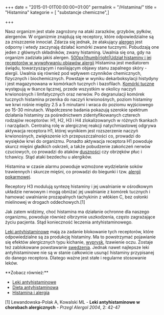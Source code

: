 +++
date = "2015-01-01T00:00:00+01:00"
permalink = "/Histamina/"
title = "Histamina"
kategorie = [ "substancje chemiczne",]

+++

Nasz organizm jest stale zagrożony na ataki zarazków, grzybów, pyłków, alergenów. W organizmie znajdują się receptory, które odpowiedzialne są za zniszczenie innociał. Zdarza się jednak, że atakujący [alergen](/atopedia/alergen "wikilink") jest odporny i wtedy zaczynają działać komórki zwane tucznymi. Pobudzają one jeden z głównych składników, zwany histaminą. Uwalnia się ona, gdy na organizm zadziała jakiś alergen. [500px|thumb|right|Udział histaminy i jej receptorów w wywoływaniu objawów alergii](/Plik:Histamina.png "wikilink") Histamina jest mediatorem świądu, towarzyszącym i nasilającym objawy stanu zapalnego skóry - alergii. Uwalnia się również pod wpływem czynników chemicznych, fizycznych i biochemicznych. Powstaje w wyniku dekarboksylacji histydyny i jest magazynowana w komórkach tucznych i bazofilach. [Komórki tuczne](/atopedia/Komórki_tuczne "wikilink") występują w tkance łącznej, przede wszystkim w okolicy naczyń krwionośnych i limfatycznych oraz nerwów. Po degranulacji komórek tucznych histamina przenika do naczyń krwionośnych, poziom histaminy we krwi rośnie między 2.5 a 5 minutami i wraca do poziomu wyjściowego po 15-30 minutach. Współczesne badania pokazują szerokie spektrum działania histaminy za pośrednictwem zidentyfikowanych czterech rodzajów receptorów: H1, H2, H3 i H4 zlokalizowanych w różnych tkankach i narządach. Centralną rolę w alergicznej reakcji natychmiastowej odgrywa aktywacja receptora H1, której wynikiem jest rozszerzenie naczyń krwionośnych, zwiększenie ich przepuszczalności co, prowadzi do wysięków krwi do organizmu. Ponadto aktywacja receptora H1 powoduje skurcz mięśni gładkich oskrzeli, a także pobudzenie zakończeń nerwów czuciowych, co prowadzi do ataków [duszności](/atopedia/duszności "wikilink") czy obrzęków płuc i tchawicy. Stąd ataki bezdechu u alergików.

Histamina w czasie alarmu powoduje wzmożone wydzielanie soków trawiennych i skurcze mięśni, co prowadzi do biegunki i tzw. [alergii pokarmowej](/atopedia/alergia_pokarmowa "wikilink").

Receptory H3 modulują syntezę histaminy i jej uwalnianie w ośrodkowym układzie nerwowym i mogą obniżać jej uwalnianie z komórek tucznych i hamować uwalnianie prozapalnych tachykinin z włókien C, bez osłonki mielinowej w drogach oddechowych.[1]

Jak zatem widzimy, choć histamina ma działanie ochronne dla naszego organizmu, powoduje również olbrzymie uszkodzenia, często zagrażające życiu pacjenta. Stąd konieczność leczenia antyhistaminowego.

[Leki antyhistaminowe](/atopedia/Leki_antyhistaminowe "wikilink") mają za zadanie blokowanie tych receptorów, które odpowiedzialne są za produkcję histaminy. Ma to powstrzymać pojawianie się efektów alergicznych typu kichanie, [wyprysk](/atopedia/wyprysk "wikilink"), łzawienie oczu. Zostaje też zablokowane powstawanie [swędzenia](/atopedia/świąd "wikilink"). Jednak nawet najlepsze leki antyhistaminowe nie są w stanie całkowicie usunąć histaminy przypisanej do danego receptora. Dlatego ważne jest stałe i regularne stosowanie leków.

<references />
**Zobacz również:**

-   [Leki antyhistaminowe](/atopedia/:kategoria:Leki_antyhistaminowe "wikilink")
-   [Dieta antyhistaminowa](/atopedia/Dieta_antyhistaminowa "wikilink")
-   [Histamina i alergia](http://www.przychodnia.pl/alergia/index6.php3?s=3&d=5&t=6&p1=0)



[1] Lewandowska-Polak A, Kowalski ML - **Leki antyhistaminowe w chorobach alergicznych** - *Przegl Alergol 2004*, 2: 42-47
